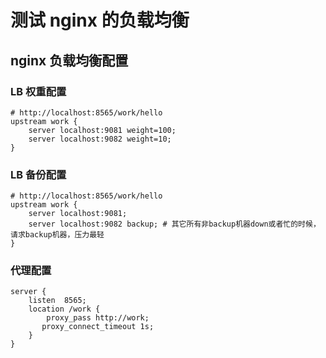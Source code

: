 # 测试 nginx 的负载均衡

## nginx 负载均衡配置

### LB 权重配置
```
# http://localhost:8565/work/hello
upstream work {
	server localhost:9081 weight=100;
	server localhost:9082 weight=10;
}
```
### LB 备份配置
```
# http://localhost:8565/work/hello
upstream work {
	server localhost:9081;
	server localhost:9082 backup; # 其它所有非backup机器down或者忙的时候，请求backup机器，压力最轻
}
```
### 代理配置
```
server {
	listen	8565;
	location /work {
		proxy_pass http://work;
       proxy_connect_timeout 1s;
	}
}
```
